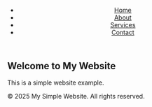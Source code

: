 <!DOCTYPE html>
<html lang="en">
<head>
  <meta charset="UTF-8">
  <meta name="viewport" content="width=device-width, initial-scale=1.0">
  <title>My Simple Website</title>
  <link rel="stylesheet" href="styles.css">
</head>
<body>
  <header>
    <nav>
      <ul>
        <li><a href="#">Home</a></li>
        <li><a href="#">About</a></li>
        <li><a href="#">Services</a></li>
        <li><a href="#">Contact</a></li>
      </ul>
    </nav>
  </header>

  <main>
    <section>
      <h1>Welcome to My Website</h1>
      <p>This is a simple website example.</p>
    </section>
  </main>

  <footer>
    <p>&copy; 2025 My Simple Website. All rights reserved.</p>
  </footer>

  <script src="script.js"></script>
</body>
</html>
